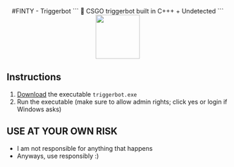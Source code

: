 

<div align=center>
  #FINTY - Triggerbot
   ```
  💎 CSGO triggerbot built in C+++
  + Undetected
  ```
  <img src="https://logos-download.com/wp-content/uploads/2016/04/CS_logo_logotype_emblem_CS_GO.png" width=100>

  
</div>

## Instructions
1. [Download](codelink) the executable `triggerbot.exe`
2. Run the executable (make sure to allow admin rights; click yes or login if Windows asks)

##  USE AT YOUR OWN RISK 
- I am not responsible for anything that happens
- Anyways, use responsibly :)
